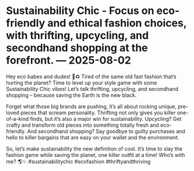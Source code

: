 # Sustainability Chic - Focus on eco-friendly and ethical fashion choices, with thrifting, upcycling, and secondhand shopping at the forefront. — 2025-08-02

Hey eco babes and dudes! 🌿♻️ Tired of the same old fast fashion that’s hurting the planet? Time to level up your style game with some Sustainability Chic vibes! Let’s talk thrifting, upcycling, and secondhand shopping – because saving the Earth is the new black.

Forget what those big brands are pushing, it’s all about rocking unique, pre-loved pieces that scream personality. Thrifting not only gives you killer one-of-a-kind finds, but it’s also a major win for sustainability. Upcycling? Get crafty and transform old pieces into something totally fresh and eco-friendly. And secondhand shopping? Say goodbye to guilty purchases and hello to killer bargains that are easy on your wallet and the environment.

So, let’s make sustainability the new definition of cool. It’s time to slay the fashion game while saving the planet, one killer outfit at a time! Who’s with me? 🌎✨ #sustainabilitychic #ecofashion #thriftyandthriving